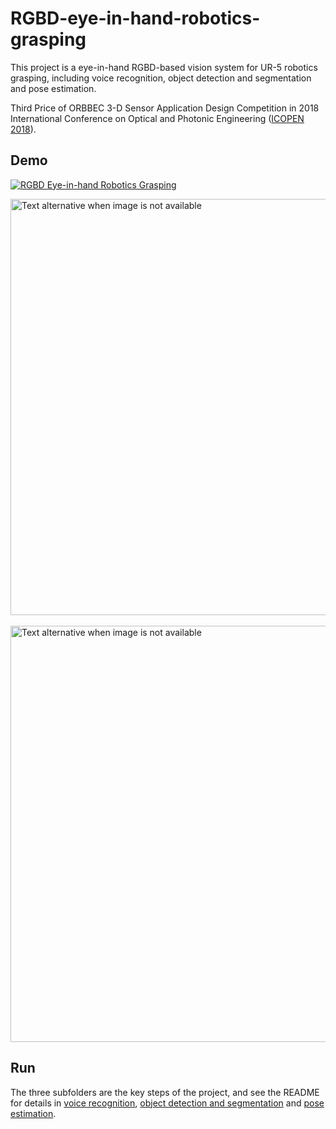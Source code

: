 # RGBD-eye-in-hand-robotics-grasping
This project is a eye-in-hand RGBD-based vision system for UR-5 robotics grasping, including voice recognition, object detection and segmentation and pose estimation.

Third Price of ORBBEC 3-D Sensor Application Design Competition in 2018 International Conference on Optical and Photonic Engineering ([ICOPEN 2018](http://jsem.jp/jsem-bbs/img/375.pdf)).

## Demo

[![RGBD Eye-in-hand Robotics Grasping](https://res.cloudinary.com/marcomontalbano/image/upload/v1601718566/video_to_markdown/images/youtube--8ylxOqa1HiY-c05b58ac6eb4c4700831b2b3070cd403.jpg)](https://youtu.be/8ylxOqa1HiY "RGBD Eye-in-hand Robotics Grasping")

<img src='img/toy.gif' align="center" width=666 alt="Text alternative when image is not available">
<br><br>
<img src='img/yolo.gif' align="center" width=666 alt="Text alternative when image is not available">

## Run
The three subfolders are the key steps of the project, and see the README for details in [voice recognition](https://github.com/HanjiangHu/ROS-voice-module), [object detection and segmentation](https://github.com/HanjiangHu/ROS-detection-and-segmentation) and [pose estimation](https://github.com/HanjiangHu/ROS-pose-estimation-module).
